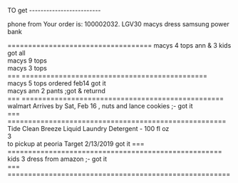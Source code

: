 


TO get -------------------------


  


phone from Your order  is: 100002032. LGV30
macys dress 
samsung  power bank   

===================================
macys  4 tops  ann & 3 kids   got all    
macys 9 tops   
macys 3 tops   
=== =============================================    
macys 5 tops  ordered feb14    got it  
macys ann  2 pants ;got & returnd   
=== =================================================    
walmart Arrives by Sat, Feb 16   , nuts and lance cookies ;- got it    
===  =====================================================   
Tide Clean Breeze Liquid Laundry Detergent - 100 fl oz     
3    
to pickup at peoria Target 
2/13/2019    got it 
===  ====================================================   
kids 3 dress from amazon ;- got it    
=== ======================================================    
